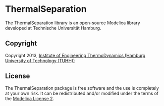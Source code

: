 # ThermalSeparation

The ThermalSeparation library is an open-source Modelica library developed at Technische Universität Hamburg.

## Copyright
Copyright 2013, [Institute of Engineering ThermoDynamics (Hamburg University of Technology (TUHH))](http://www.tu-harburg.de/tt)

## License
The ThermalSeparation package is free software and the use is completely at your own risk. It can be redistributed and/or modified under the terms of the [Modelica License 2](https://www.modelica.org/licenses/ModelicaLicense2).
